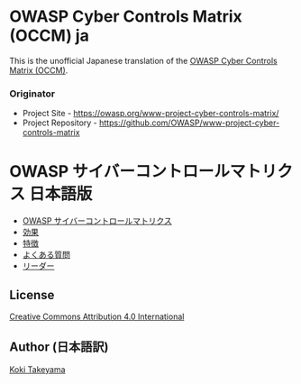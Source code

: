 # OWASP Cyber Controls Matrix (OCCM) ja

This is the unofficial Japanese translation of the [OWASP Cyber Controls Matrix (OCCM)](https://owasp.org/www-project-cyber-controls-matrix/).

### Originator

- Project Site - <https://owasp.org/www-project-cyber-controls-matrix/>
- Project Repository - <https://github.com/OWASP/www-project-cyber-controls-matrix>

# OWASP サイバーコントロールマトリクス 日本語版

* [OWASP サイバーコントロールマトリクス](Document/index.md)
* [効果](Document/tab_benefits.md)
* [特徴](Document/tab_features.md)
* [よくある質問](Document/tab_faq.md)
* [リーダー](Document/leaders.md)

## License

[Creative Commons Attribution 4.0 International](http://creativecommons.org/licenses/by/4.0/)

## Author (日本語訳)

[Koki Takeyama](https://github.com/coky-t)
